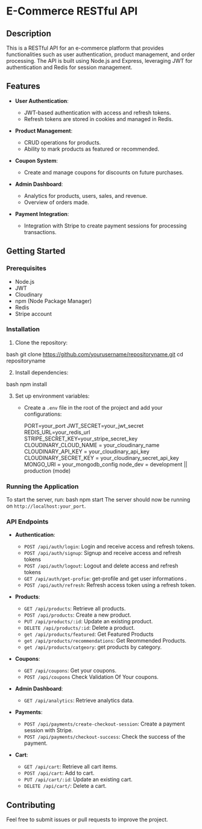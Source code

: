 # E-Commerce RESTful API

## Description
This is a RESTful API for an e-commerce platform that provides functionalities such as user authentication, product management, and order processing. The API is built using Node.js and Express, leveraging JWT for authentication and Redis for session management.

## Features
- **User Authentication**: 
  - JWT-based authentication with access and refresh tokens.
  - Refresh tokens are stored in cookies and managed in Redis.

- **Product Management**:
  - CRUD operations for products.
  - Ability to mark products as featured or recommended.

- **Coupon System**:
  - Create and manage coupons for discounts on future purchases.

- **Admin Dashboard**:
  - Analytics for products, users, sales, and revenue.
  - Overview of orders made.

- **Payment Integration**:
  - Integration with Stripe to create payment sessions for processing transactions.

## Getting Started

### Prerequisites
- Node.js
- JWT
- Cloudinary
- npm (Node Package Manager)
- Redis
- Stripe account

### Installation
1. Clone the repository:
   
bash
   git clone https://github.com/yourusername/repositoryname.git
   cd repositoryname
  

2. Install dependencies:
   
bash
   npm install
  

3. Set up environment variables:
   - Create a `.env` file in the root of the project and add your configurations:
     
     PORT=your_port
     JWT_SECRET=your_jwt_secret
     REDIS_URL=your_redis_url
     STRIPE_SECRET_KEY=your_stripe_secret_key
     CLOUDINARY_CLOUD_NAME = your_cloudinary_name
     CLOUDINARY_API_KEY = your_cloudinary_api_key
     CLOUDINARY_SECRET_KEY = your_cloudinary_secret_api_key
     MONGO_URI = your_mongodb_config
     node_dev = development || production (mode)    

### Running the Application
To start the server, run:
bash
npm start
The server should now be running on `http://localhost:your_port`.

### API Endpoints
- **Authentication**:
  - `POST /api/auth/login`: Login and receive access and refresh tokens.
  - `POST /api/auth/signup`: Signup and receive access and refresh tokens
  - `POST /api/auth/logout`: Logout and delete access and refresh tokens
  - `GET /api/auth/get-profie`: get-profile and get user informations .
  - `POST /api/auth/refresh`: Refresh access token using a refresh token.

- **Products**:
  - `GET /api/products`: Retrieve all products.
  - `POST /api/products`: Create a new product.
  - `PUT /api/products/:id`: Update an existing product.
  - `DELETE /api/products/:id`: Delete a product.
  - `get /api/products/featured`: Get Featured Products
  - `get /api/products/recommendations`: Get Reommended Products.
  - `get /api/products/catgeory`: get products by category.

- **Coupons**:
  - `GET /api/coupons`: Get your coupons.
  - `POST /api/coupons` Check Validation Of Your coupons.

- **Admin Dashboard**:
  - `GET /api/analytics`: Retrieve analytics data.

- **Payments**:
  - `POST /api/payments/create-checkout-session`: Create a payment session with Stripe.
  - `POST /api/payments/checkout-success`: Check the success of the payment.

- **Cart**:
  - `GET /api/cart`: Retrieve all cart items.
  - `POST /api/cart`: Add to cart.
  - `PUT /api/cart/:id`: Update an existing cart.
  - `DELETE /api/cart/`: Delete a cart.

## Contributing
Feel free to submit issues or pull requests to improve the project.
